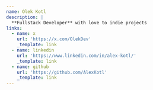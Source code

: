 ```yaml
---
name: Olek Kotl
description: |
  **Fullstack Developer** with love to indie projects
links:
  - name: x
    url: 'https://x.com/OlekDev'
    _template: link
  - name: linkedin
    url: 'https://www.linkedin.com/in/alex-kotl/'
    _template: link
  - name: github
    url: 'https://github.com/AlexKotl'
    _template: link
---
```


